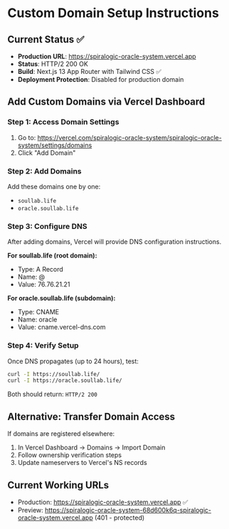 # Custom Domain Setup Instructions

## Current Status ✅
- **Production URL**: https://spiralogic-oracle-system.vercel.app
- **Status**: HTTP/2 200 OK 
- **Build**: Next.js 13 App Router with Tailwind CSS ✅
- **Deployment Protection**: Disabled for production domain

## Add Custom Domains via Vercel Dashboard

### Step 1: Access Domain Settings
1. Go to: https://vercel.com/spiralogic-oracle-system/spiralogic-oracle-system/settings/domains
2. Click "Add Domain"

### Step 2: Add Domains
Add these domains one by one:
- `soullab.life`
- `oracle.soullab.life`

### Step 3: Configure DNS
After adding domains, Vercel will provide DNS configuration instructions.

**For soullab.life (root domain):**
- Type: A Record
- Name: @
- Value: 76.76.21.21

**For oracle.soullab.life (subdomain):**
- Type: CNAME
- Name: oracle
- Value: cname.vercel-dns.com

### Step 4: Verify Setup
Once DNS propagates (up to 24 hours), test:

```bash
curl -I https://soullab.life/
curl -I https://oracle.soullab.life/
```

Both should return: `HTTP/2 200`

## Alternative: Transfer Domain Access
If domains are registered elsewhere:
1. In Vercel Dashboard → Domains → Import Domain
2. Follow ownership verification steps
3. Update nameservers to Vercel's NS records

## Current Working URLs
- Production: https://spiralogic-oracle-system.vercel.app ✅
- Preview: https://spiralogic-oracle-system-68d600k6q-spiralogic-oracle-system.vercel.app (401 - protected)